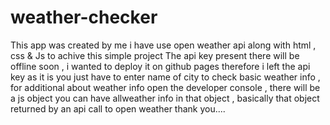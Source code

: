 # weather-checker

This app was created by me 
i have use open weather api along with html , css & Js to achive this simple project 
The api key present there will be offline soon , i wanted to deploy it on github pages therefore i left the api key as it is 
you just have to enter name of city to check basic weather info , for additional about weather info open the developer console , there will be a js object you can have allweather info in that object , basically that object returned by an api call to open weather 
thank you....
